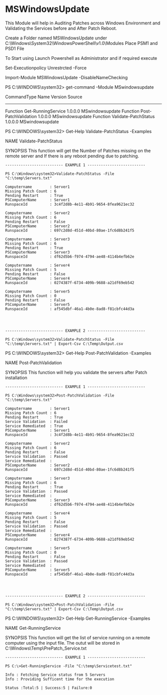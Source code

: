 # MSWindowsUpdate

This Module will help in Auditing Patches across Windows Environment and Validating the Services before and After Patch Reboot.

Create a Folder named MSWindowsUpdate under C:\Windows\System32\WindowsPowerShell\v1.0\Modules
Place PSM1 and PSD1 File

To Start using Launch Powershell as Administrator and if required execute 

Set-Executionpolicy Unrestrcted -Force

Import-Module MSWindowsUpdate -DisableNameChecking

PS C:\WINDOWS\system32> get-command -Module MSwindowsupdate

CommandType     Name                                               Version    Source
-----------     ----                                               -------    ------
Function        Get-RunningService                                 1.0.0.0    MSwindowsupdate
Function        Post-PatchValidation                               1.0.0.0    MSwindowsupdate
Function        Validate-PatchStatus                               1.0.0.0    MSwindowsupdate

PS C:\WINDOWS\system32> Get-Help Validate-PatchStatus -Examples

NAME
    Validate-PatchStatus

SYNOPSIS
    This function will get the Number of Patches missing on the remote server and If there is any reboot pending due
    to patching.


    -------------------------- EXAMPLE 1 --------------------------

    PS C:\Windows\system32>Validate-PatchStatus -File "C:\temp\Servers.txt"

    Computername        : Server1
    Missing Patch Count : 6
    Pending Restart     : True
    PSComputerName      : Server1
    RunspaceId          : 3c4f2d8b-4e11-4b91-9654-8fea9621ec32

    Computername        : Server2
    Missing Patch Count : 6
    Pending Restart     : False
    PSComputerName      : Server2
    RunspaceId          : 697c2d8d-451d-40bd-80ae-1fc6d8b241f5

    Computername        : Server3
    Missing Patch Count : 6
    Pending Restart     : True
    PSComputerName      : Server3
    RunspaceId          : df62d5b6-f974-4794-ae48-4114b4efb62e

    Computername        : Server4
    Missing Patch Count : 5
    Pending Restart     : False
    PSComputerName      : Server4
    RunspaceId          : 0274387f-6734-409b-9688-a21df69eb542

    Computername        : Server5
    Missing Patch Count : 0
    Pending Restart     : False
    PSComputerName      : Server5
    RunspaceId          : af545dbf-46a1-4b0e-8ad8-f81cbfc44d3a




    -------------------------- EXAMPLE 2 --------------------------

    PS C:\Windows\system32>Validate-PatchStatus -File "C:\temp\Servers.txt" | Export-Csv C:\Temp\Output.csv

PS C:\WINDOWS\system32> Get-Help Post-PatchValidation -Examples

NAME
    Post-PatchValidation

SYNOPSIS
    This function will help you validate the servers after Patch installation


    -------------------------- EXAMPLE 1 --------------------------

    PS C:\Windows\system32>Post-PatchValidation -File "C:\temp\Servers.txt"

    Computername        : Server1
    Missing Patch Count : 6
    Pending Restart     : True
    Service Validation  : Failed
    Service Remediated  : True
    PSComputerName      : Server1
    RunspaceId          : 3c4f2d8b-4e11-4b91-9654-8fea9621ec32

    Computername        : Server2
    Missing Patch Count : 6
    Pending Restart     : False
    Service Validation  : Passed
    Service Remediated  :
    PSComputerName      : Server2
    RunspaceId          : 697c2d8d-451d-40bd-80ae-1fc6d8b241f5

    Computername        : Server3
    Missing Patch Count : 6
    Pending Restart     : True
    Service Validation  : Passed
    Service Remediated  :
    PSComputerName      : Server3
    RunspaceId          : df62d5b6-f974-4794-ae48-4114b4efb62e

    Computername        : Server4
    Missing Patch Count : 5
    Pending Restart     : False
    Service Validation  : Passed
    Service Remediated  :
    PSComputerName      : Server4
    RunspaceId          : 0274387f-6734-409b-9688-a21df69eb542

    Computername        : Server5
    Missing Patch Count : 0
    Pending Restart     : False
    Service Validation  : Passed
    Service Remediated  :
    PSComputerName      : Server5
    RunspaceId          : af545dbf-46a1-4b0e-8ad8-f81cbfc44d3a




    -------------------------- EXAMPLE 2 --------------------------

    PS C:\Windows\system32>Post-PatchValidation -File "C:\temp\Servers.txt" | Export-Csv C:\Temp\Output.csv

PS C:\WINDOWS\system32> Get-Help Get-RunningService -Examples

NAME
    Get-RunningService

SYNOPSIS
    This function will get the list of service running on a remote computer using the input file. The outut will be
    stored in C:\Windows\Temp\PrePatch_Service.txt


    -------------------------- EXAMPLE 1 --------------------------

    PS C:\>Get-RunningService -File "C:\temp\Servicetest.txt"

    Info : Fetching Service status from 5 Servers
    Info : Providing Sufficent time for the execution

    Status :Total:5 | Success:5 | Failure:0


